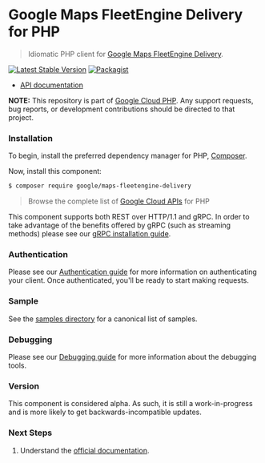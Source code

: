 # Google Maps FleetEngine Delivery for PHP

> Idiomatic PHP client for [Google Maps FleetEngine Delivery](https://developers.google.com/maps/documentation/transportation-logistics/mobility).

[![Latest Stable Version](https://poser.pugx.org/google/maps-fleetengine-delivery/v/stable)](https://packagist.org/packages/google/maps-fleetengine-delivery) [![Packagist](https://img.shields.io/packagist/dm/google/maps-fleetengine-delivery.svg)](https://packagist.org/packages/google/maps-fleetengine-delivery)

* [API documentation](https://cloud.google.com/php/docs/reference/maps-fleetengine-delivery/latest)

**NOTE:** This repository is part of [Google Cloud PHP](https://github.com/googleapis/google-cloud-php). Any
support requests, bug reports, or development contributions should be directed to
that project.

### Installation

To begin, install the preferred dependency manager for PHP, [Composer](https://getcomposer.org/).

Now, install this component:

```sh
$ composer require google/maps-fleetengine-delivery
```

> Browse the complete list of [Google Cloud APIs](https://cloud.google.com/php/docs/reference)
> for PHP

This component supports both REST over HTTP/1.1 and gRPC. In order to take advantage of the benefits
offered by gRPC (such as streaming methods) please see our
[gRPC installation guide](https://cloud.google.com/php/grpc).

### Authentication

Please see our [Authentication guide](https://github.com/googleapis/google-cloud-php/blob/main/AUTHENTICATION.md) for more information
on authenticating your client. Once authenticated, you'll be ready to start making requests.

### Sample

See the [samples directory](https://github.com/googleapis/php-maps-fleetengine-delivery/tree/main/samples) for a canonical list of samples.

### Debugging

Please see our [Debugging guide](https://github.com/googleapis/google-cloud-php/blob/main/DEBUG.md)
for more information about the debugging tools.

### Version

This component is considered alpha. As such, it is still a work-in-progress and is more likely to get backwards-incompatible updates.

### Next Steps

1. Understand the [official documentation](https://developers.google.com/maps/documentation/transportation-logistics/mobility).

